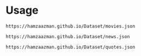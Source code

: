 # Usage
```
https://hamzaazman.github.io/Dataset/movies.json
```
```
https://hamzaazman.github.io/Dataset/news.json
```
```
https://hamzaazman.github.io/Dataset/quotes.json
```
